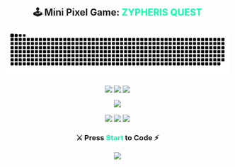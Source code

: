 <h2 align="center">🕹️ Mini Pixel Game: <span style="color:#00FFAA;">ZYPHERIS QUEST</span></h2>

<p align="center">
  <img src="https://raw.githubusercontent.com/Platane/snk/output/github-contribution-grid-snake-dark.svg" alt="snake" />
</p>

<p align="center">
  <img src="https://media.tenor.com/eDchk3srtycAAAAi/pixel-art-space.gif" width="120">
  <img src="https://media.tenor.com/vYTwuex4xvAAAAAi/retro-pixel.gif" width="120">
  <img src="https://media.tenor.com/Dx2hKJ0Yc9gAAAAi/pixel-art.gif" width="120">
</p>

<p align="center">
  <img src="https://readme-typing-svg.herokuapp.com?font=Press+Start+2P&size=18&duration=3500&pause=1000&color=00FFAA&center=true&vCenter=true&width=800&height=60&lines=Zypheris+enters+the+code+realm...;Loading+skills:+HTML,+JS,+Node.js,+React...;Level+Up!+Full-stack+Developer+Unlocked!;Mission:+Build+something+awesome!">
</p>

<p align="center">
  <img src="https://media.tenor.com/JmD6s7eE6M0AAAAi/pixel-swordsman.gif" width="80">
  <img src="https://media.tenor.com/Oj5k1n92j9gAAAAi/pixel-art-sword.gif" width="80">
  <img src="https://media.tenor.com/nQJxP21zU5IAAAAi/pixel-treasure.gif" width="80">
</p>

<h3 align="center">⚔️ Press <span style="color:#00FFAA;">Start</span> to Code ⚡</h3>
<p align="center">
  <img src="https://media.tenor.com/CeDk6XdUMAAAAP8/pixel-art-press-start.gif" width="150">
</p>
